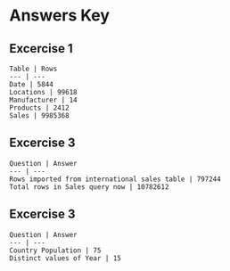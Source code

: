 # Answers Key

## Excercise 1

```
Table | Rows 
--- | --- 
Date | 5844
Locations | 99618
Manufacturer | 14
Products | 2412
Sales | 9985368

```

## Excercise 3

```
Question | Answer 
--- | --- 
Rows imported from international sales table | 797244
Total rows in Sales query now | 10782612

```


## Excercise 3

```
Question | Answer 
--- | --- 
Country Population | 75
Distinct values of Year | 15

```